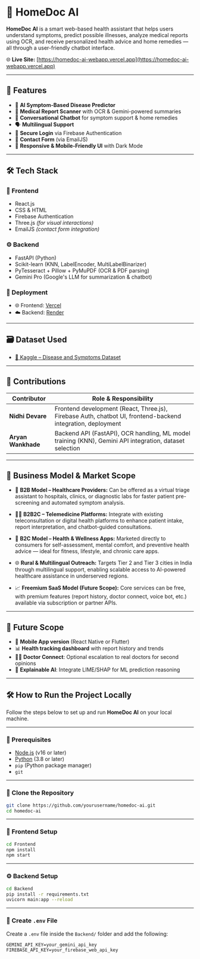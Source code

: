# 🏥 HomeDoc AI

**HomeDoc AI** is a smart web-based health assistant that helps users understand symptoms, predict possible illnesses, analyze medical reports using OCR, and receive personalized health advice and home remedies — all through a user-friendly chatbot interface.

🌐 **Live Site:** [https://homedoc-ai-webapp.vercel.app](https://homedoc-ai-webapp.vercel.app)

---

## 🧩 Features

- 🤖 **AI Symptom-Based Disease Predictor**
- 🧾 **Medical Report Scanner** with OCR & Gemini-powered summaries
- 💬 **Conversational Chatbot** for symptom support & home remedies
- 🗣️ **Multilingual Support** 
- 🔐 **Secure Login** via Firebase Authentication
- 📩 **Contact Form** (via EmailJS)
- 📱 **Responsive & Mobile-Friendly UI** with Dark Mode

---

## 🛠️ Tech Stack

### 🎨 Frontend
- React.js  
- CSS & HTML  
- Firebase Authentication  
- Three.js *(for visual interactions)*  
- EmailJS *(contact form integration)*

### ⚙️ Backend
- FastAPI (Python)
- Scikit-learn (KNN, LabelEncoder, MultiLabelBinarizer)
- PyTesseract + Pillow + PyMuPDF (OCR & PDF parsing)
- Gemini Pro (Google's LLM for summarization & chatbot)

### 🚀 Deployment
- 🌐 Frontend: [Vercel](https://vercel.com)
- ☁️ Backend: [Render](https://render.com)

---

## 🗃️ Dataset Used

- [🧪 Kaggle – Disease and Symptoms Dataset](https://www.kaggle.com/datasets/dhivyeshrk/diseases-and-symptoms-dataset)

---

## 👥 Contributions

| Contributor        | Role & Responsibility                                                                 |
|--------------------|----------------------------------------------------------------------------------------|
| **Nidhi Devare**   | Frontend development (React, Three.js), Firebase Auth, chatbot UI, frontend-backend integration, deployment |
| **Aryan Wankhade** | Backend API (FastAPI), OCR handling, ML model training (KNN), Gemini API integration, dataset selection |

---

## 💼 Business Model & Market Scope

- 🏥 **B2B Model – Healthcare Providers:** Can be offered as a virtual triage assistant to hospitals, clinics, or diagnostic labs for faster patient pre-screening and automated symptom analysis.

- 👩‍⚕️ **B2B2C – Telemedicine Platforms:** Integrate with existing teleconsultation or digital health platforms to enhance patient intake, report interpretation, and chatbot-guided consultations.

- 📱 **B2C Model – Health & Wellness Apps:** Marketed directly to consumers for self-assessment, mental comfort, and preventive health advice — ideal for fitness, lifestyle, and chronic care apps.

- 🌐 **Rural & Multilingual Outreach:** Targets Tier 2 and Tier 3 cities in India through multilingual support, enabling scalable access to AI-powered healthcare assistance in underserved regions.

- 📈 **Freemium SaaS Model (Future Scope):** Core services can be free, with premium features (report history, doctor connect, voice bot, etc.) available via subscription or partner APIs.


---

## 🔮 Future Scope

- 📲 **Mobile App version** (React Native or Flutter)
- 📊 **Health tracking dashboard** with report history and trends
- 👨‍⚕️ **Doctor Connect**: Optional escalation to real doctors for second opinions
- 🔎 **Explainable AI**: Integrate LIME/SHAP for ML prediction reasoning

---

## 🛠️ How to Run the Project Locally

Follow the steps below to set up and run **HomeDoc AI** on your local machine.

---

### 🔹 Prerequisites

- [Node.js](https://nodejs.org/) (v16 or later)
- [Python](https://www.python.org/) (3.8 or later)
- `pip` (Python package manager)
- `git`

---

### 📁 Clone the Repository

```bash
git clone https://github.com/yourusername/homedoc-ai.git
cd homedoc-ai
```
---

### 🎨 Frontend Setup

```bash
cd Frontend
npm install
npm start
```
---

### ⚙️ Backend Setup
```bash
cd Backend
pip install -r requirements.txt
uvicorn main:app --reload
```
---

### 🔐 Create `.env` File

Create a `.env` file inside the `Backend/` folder and add the following:

```env
GEMINI_API_KEY=your_gemini_api_key
FIREBASE_API_KEY=your_firebase_web_api_key
